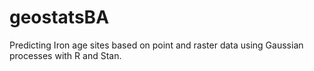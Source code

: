 # geostatsBA
Predicting Iron age sites based on point and raster data using Gaussian processes with R and Stan. 
